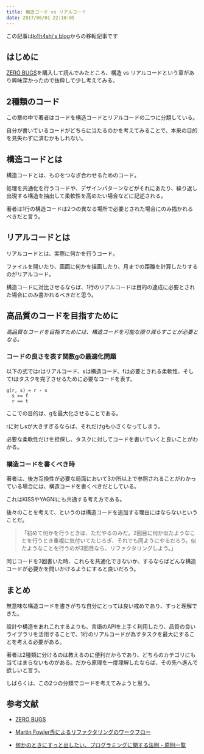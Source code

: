 ```yaml
---
title: 構造コード vs リアルコード
date: 2017/06/01 22:10:05
---
```


この記事は[k4h4shi's blog](http://k4h4shi.hatenablog.com/entry/2017/06/01/221005)からの移転記事です

## はじめに

[ZERO BUGS](https://www.amazon.co.jp/ZERO-BUGS-%E3%82%B7%E3%83%AA%E3%82%B3%E3%83%B3%E3%83%90%E3%83%AC%E3%83%BC%E3%83%97%E3%83%AD%E3%82%B0%E3%83%A9%E3%83%9E%E3%81%AE%E6%95%99%E3%81%88-%E3%82%B1%E3%82%A4%E3%83%88-%E3%83%88%E3%83%B3%E3%83%97%E3%82%BD%E3%83%B3/dp/4822255131/ref=sr_1_1?s=books&ie=UTF8&qid=1496318866&sr=1-1)を購入して読んでみたところ、構造 vs リアルコードという章があり興味深かったので抜粋して少し考えてみる。

## 2種類のコード

この章の中で著者はコードを構造コードとリアルコードの二つに分類している。

自分が書いているコードがどちらに当たるのかを考えてみることで、本来の目的を見失わずに済むかもしれない。

## 構造コードとは
構造コードとは、ものをつなぎ合わせるためのコード。

処理を共通化を行うコードや、デザインパターンなどがそれにあたり、繰り返し出現する構造を抽出して柔軟性を高めたい場合などに記述される。

著者は1行の構造コードは2つの異なる場所で必要とされた場合にのみ描かれるべきだと言う。

## リアルコードとは
リアルコードとは、実際に何かを行うコード。

ファイルを開いたり、画面に何かを描画したり、月までの距離を計算したりするのがリアルコード。

構造コードに対比させるならば、1行のリアルコードは目的の達成に必要とされた場合にのみ書かれるべきだと思う。


## 高品質のコードを目指すために
_高品質なコードを目指すためには、構造コードを可能な限り減らすことが必要となる。_

### コードの良さを表す関数gの最適化問題
以下の式ではrはリアルコード、sは構造コード、fは必要とされる柔軟性、そしてtはタスクを完了させるために必要なコードを表す。
```
g(r, s) = r - s
  s >= f
  r == t
```
ここでの目的は、gを最大化させることである。

rに対しsが大きすぎるならば、それだけgも小さくなってしまう。

必要な柔軟性だけを担保し、タスクに対してコードを書いていくと良いことがわかる。

### 構造コードを書くべき時
著者は、後方互換性が必要な局面において3か所以上で参照されることがわかっている場合には、構造コードを書くべきだとしている。

これはKISSやYAGNIにも共通する考え方である。


後々のことを考えて、というのは構造コードを追加する理由にはならないということだ。

> 「初めて何かを行うときは、ただやるのみだ。2回目に何か似たようなことを行うとき重複に気付いてたじろぎ、それでも同ようにやるだろう。似たようなことを行うのが3回目なら、リファクタリングしよう。」

同じコードを3回書いた時、これらを共通化できないか、するならばどんな構造コードが必要かを問いかけるようにすると良いだろう。

## まとめ

無意味な構造コードを書きがちな自分にとっては良い戒めであり、すっと理解できた。

設計や構造をあれこれするよりも、言語のAPIを上手く利用したり、品質の良いライブラリを活用することで、1行のリアルコードが為すタスクを最大にすることを考える必要がある。

著者は2種類に分けるのは教えるのに便利だからであり、どちらのカテゴリにも当てはまらないものがある。だから原理を一度理解したならば、その先へ進んで欲しいと言う。

しばらくは、この2つの分類でコードを考えてみようと思う。

## 参考文献
- [ZERO BUGS](https://www.amazon.co.jp/ZERO-BUGS-%E3%82%B7%E3%83%AA%E3%82%B3%E3%83%B3%E3%83%90%E3%83%AC%E3%83%BC%E3%83%97%E3%83%AD%E3%82%B0%E3%83%A9%E3%83%9E%E3%81%AE%E6%95%99%E3%81%88-%E3%82%B1%E3%82%A4%E3%83%88-%E3%83%88%E3%83%B3%E3%83%97%E3%82%BD%E3%83%B3/dp/4822255131/ref=sr_1_1?s=books&ie=UTF8&qid=1496318866&sr=1-1) 
- [Martin Fowler氏によるリファクタリングのワークフロー](https://www.infoq.com/jp/news/2014/03/fowler-workflows-refactoring)

- [何かのときにすっと出したい、プログラミングに関する法則・原則一覧](http://qiita.com/hirokidaichi/items/d6c473d8011bd9330e63)
